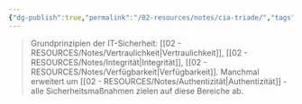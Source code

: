 ```yaml
---
{"dg-publish":true,"permalink":"/02-resources/notes/cia-triade/","tags":["sicherheit/grundlagen","schutz/ziele","it-sicherheit"],"noteIcon":"","updated":"2025-09-05T10:12:28.000+02:00"}
---
```


>Grundprinzipien der IT-Sicherheit: [[02 - RESOURCES/Notes/Vertraulichkeit\|Vertraulichkeit]], [[02 - RESOURCES/Notes/Integrität\|Integrität]], [[02 - RESOURCES/Notes/Verfügbarkeit\|Verfügbarkeit]].
>Manchmal erweitert um [[02 - RESOURCES/Notes/Authentizität\|Authentizität]] - alle Sicherheitsmaßnahmen zielen auf diese Bereiche ab.